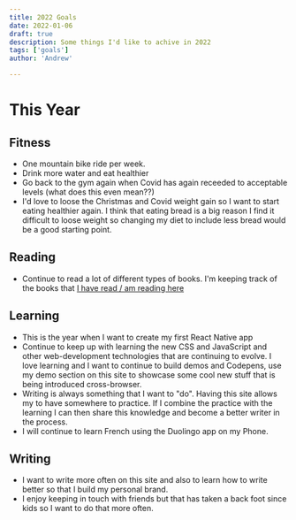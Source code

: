 ```yaml
---
title: 2022 Goals
date: 2022-01-06
draft: true
description: Some things I'd like to achive in 2022
tags: ['goals']
author: 'Andrew'

---
```


# This Year

## Fitness
- One mountain bike ride per week.
- Drink more water and eat healthier
- Go back to the gym again when Covid has again receeded to acceptable levels (what does this even mean??)
- I'd love to loose the Christmas and Covid weight gain so I want to start eating healthier again. I think that eating bread is a big reason I find it difficult to loose weight so changing my diet to include less bread would be a good starting point.


## Reading
- Continue to read a lot of different types of books. I'm keeping track of the books that [I have read / am reading here](https://strong-star-7e7.notion.site/6519d60126584ce88283167647f09503?v=9fefe33c56e14806b3170531fd776db4)

## Learning
- This is the year when I want to create my first React Native app
- Continue to keep up with learning the new CSS and JavaScript and other web-development technologies that are continuing to evolve. I love learning and I want to continue to build demos and Codepens, use my demo section on this site to showcase some cool new stuff that is being introduced cross-browser.
- Writing is always something that I want to "do". Having this site allows my to have somewhere to practice. If I combine the practice with the learning I can then share this knowledge and become a better writer in the process.
- I will continue to learn French using the Duolingo app on my Phone.

## Writing
- I want to write more often on this site and also to learn how to write better so that I build my personal brand.
- I enjoy keeping in touch with friends but that has taken a back foot since kids so I want to do that more often.
